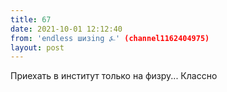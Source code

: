```yaml
---
title: 67
date: 2021-10-01 12:12:40
from: 'endless шизing ⍼' (channel1162404975)
layout: post
---
```


Приехать в институт только на физру... Классно
